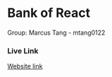 # Bank of React
Group: Marcus Tang - mtang0122

### Live Link 
[Website link](https://mtang0122.github.io/assignment-3/)
